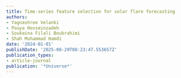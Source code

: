 ```yaml
---
title: Time-series feature selection for solar flare forecasting
authors:
- Yagnashree Velanki
- Pouya Hosseinzadeh
- Soukaina Filali Boubrahimi
- Shah Muhammad Hamdi
date: '2024-01-01'
publishDate: '2025-08-29T08:23:47.553657Z'
publication_types:
- article-journal
publication: '*Universe*'
---
```

